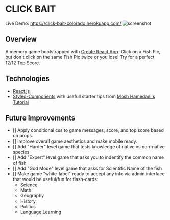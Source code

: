 # CLICK BAIT 

Live Demo: https://click-bait-colorado.herokuapp.com/
![screenshot](https://user-images.githubusercontent.com/5178260/51857251-f6d18d80-22ee-11e9-8f28-d817a14e9243.png)

## Overview

A memory game bootstrapped with [Create React App](https://github.com/facebook/create-react-app). 
Click on a Fish Pic, but don't click on the same Fish Pic twice or you lose!
Try for a perfect 12/12 Top Score.


## Technologies

  * [React.js](https://reactjs.org/)
  * [Styled-Components](https://www.styled-components.com/) with usefull starter tips from [Mosh Hamedani's Tutorial](https://programmingwithmosh.com/javascript/styled-components-react-applications/)


## Future Improvements
- [] Apply conditional css to game messages, score, and top score based on props.
- [] Improve overall game aesthetics and make mobile ready.
- [] Add "Harder" level game that tests knowledge of native vs non-native species
- [] Add "Expert" level game that asks you to indentify the common name of fish
- [] Add "God Mode" level game that asks for Scientific Name of the fish
- [] Make game "white-label" ready to accept any info via admin interface that would be useful/fun for flash-cards:
    * Science
    * Math
    * Geography
    * History
    * Politics
    * Language Learning
